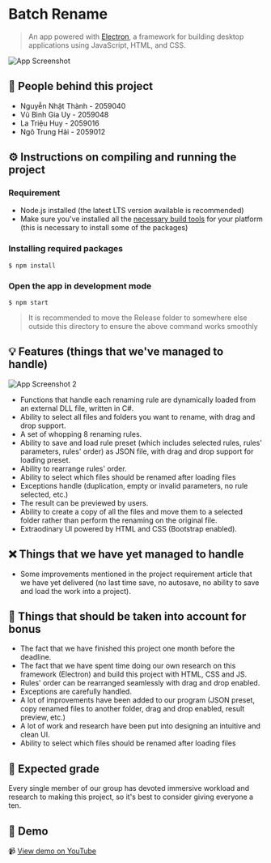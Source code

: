 # Batch Rename
> An app powered with [Electron](https://www.electronjs.org/), a framework for building desktop applications using JavaScript, HTML, and CSS.

![App Screenshot](https://scontent.fsgn5-8.fna.fbcdn.net/v/t1.15752-9/260902156_1475669992851348_4585694398908888505_n.png?_nc_cat=109&ccb=1-5&_nc_sid=ae9488&_nc_ohc=SelIewRS_V0AX_E1t1x&_nc_ht=scontent.fsgn5-8.fna&oh=2cc025cd368632fa5482d67233910948&oe=61C457F0)
## :construction_worker: People behind this project
- Nguyễn Nhật Thành - 2059040
- Vũ Bình Gia Uy - 2059048
- La Triệu Huy - 2059016
- Ngô Trung Hải - 2059012
## :gear: Instructions on compiling and running the project
### Requirement
- Node.js installed (the latest LTS version available is recommended)
- Make sure you've installed all the [necessary build tools](https://github.com/TooTallNate/node-gyp#installation) for your platform (this is necessary to install some of the packages)
### Installing required packages
```
$ npm install
```
### Open the app in development mode
```
$ npm start
```
> It is recommended to move the Release folder to somewhere else outside this directory to ensure the above command works smoothly
## :bulb: Features (things that we've managed to handle)
![App Screenshot 2](https://scontent.fsgn5-4.fna.fbcdn.net/v/t1.15752-9/261375591_285262423609264_1508983599461558878_n.png?_nc_cat=102&ccb=1-5&_nc_sid=ae9488&_nc_ohc=DPkdGQAMGLMAX9TUi71&tn=-18x6bk46jtQpwMZ&_nc_ht=scontent.fsgn5-4.fna&oh=799624606219609216cf7782cf0d30a2&oe=61C58CB5)
- Functions that handle each renaming rule are dynamically loaded from an external DLL file, written in C#.
- Ability to select all files and folders you want to rename, with drag and drop support.
- A set of whopping 8 renaming rules.
- Ability to save and load rule preset (which includes selected rules, rules' parameters, rules' order) as JSON file, with drag and drop support for loading preset.
- Ability to rearrange rules' order.
- Ability to select which files should be renamed after loading files
- Exceptions handle (duplication, empty or invalid parameters, no rule selected, etc.)
- The result can be previewed by users.
- Ability to create a copy of all the files and move them to a selected folder rather than perform the renaming on the original file.
- Extraodinary UI powered by HTML and CSS (Bootstrap enabled).
## :x: Things that we have yet managed to handle
- Some improvements mentioned in the project requirement article that we have yet delivered (no last time save, no autosave, no ability to save and load the work into a project).
## :100: Things that should be taken into account for bonus
- The fact that we have finished this project one month before the deadline.
- The fact that we have spent time doing our own research on this framework (Electron) and build this project with HTML, CSS and JS.
- Rules' order can be rearranged seamlessly with drag and drop enabled.
- Exceptions are carefully handled.
- A lot of improvements have been added to our program (JSON preset, copy renamed files to another folder, drag and drop enabled, result preview, etc.)
- A lot of work and research have been put into designing an intuitive and clean UI.
- Ability to select which files should be renamed after loading files
## :100: Expected grade
Every single member of our group has devoted immersive workload and research to making this project, so it's best to consider giving everyone a ten.
## :rocket: Demo
:video_camera: [View demo on YouTube](https://youtu.be/02bNAz4L9KE)